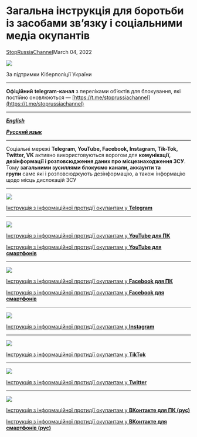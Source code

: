 # Загальна інструкція для боротьби із засобами зв’язку і соціальними медіа окупантів

[StopRussiaChannel](https://t.me/stoprussiachannel)March 04, 2022

![](https://telegra.ph/file/b33d3e3c092f80380cf60.png)

За підтримки Кіберполіції України

---

**Офіційний** **telegram-канал** з переліками об’єктів для блокування, які постійно оновлюються — [https://t.me/stoprussiachannel](https://t.me/stoprussiachannel)

---

[**_English_**](https://telegra.ph/StopRussiaChannel-eng-03-04)

[**_Русский язык_**](https://telegra.ph/StopRussiaChannel-rus-03-04)

---

Соціальні мережі **Telegram, YouTube, Facebook, Instagram, Tik-Tok, Twitter, VK** активно використовуються ворогом для **комунікації, дезінформації і розповсюдження даних про місцезнаходження ЗСУ**. Тому **загальними зусиллями блокуємо канали, аккаунти та групи** саме які і розповсюджують дезінформацію, а також інформацію щодо місць дислокацій ЗСУ

---

![](https://telegra.ph/file/312ce8a0b5b2ed4620ed8.png)

[Інструкція з інформаційної протидії окупантам у **Telegram**](https://telegra.ph/%D0%86nstrukc%D1%96ya-z-%D1%96nformac%D1%96jnoi-protid%D1%96i-okupantam-u-Telegram-03-03)

---

![](https://telegra.ph/file/2a096723bef4c6815fc07.png)

[Інструкція з інформаційної протидії окупантам у **YouTube для ПК**](https://telegra.ph/%D0%86nstrukc%D1%96ya-z-%D1%96nformac%D1%96jnoi-protid%D1%96i-okupantam-u-YouTube-dlya-PK-03-03)

[Інструкція з інформаційної протидії окупантам у **YouTube для смартфонів**](https://telegra.ph/%D0%86nstrukc%D1%96ya-z-%D1%96nformac%D1%96jnoi-protid%D1%96i-okupantam-u-YouTube-dlya-smartfon%D1%96v-03-03)

---

![](https://telegra.ph/file/d356a7f862d4d7e34f536.png)

[Інструкція з інформаційної протидії окупантам у **Facebook для ПК**](https://telegra.ph/%D0%86nstrukc%D1%96ya-z-%D1%96nformac%D1%96jnoi-protid%D1%96i-okupantam-u-Facebook-dlya-PK-03-03)

[Інструкція з інформаційної протидії окупантам у **Facebook для смартфонів**](https://telegra.ph/%D0%86nstrukc%D1%96ya-z-%D1%96nformac%D1%96jnoi-protid%D1%96i-okupantam-u-Facebook-dlya-smartfon%D1%96v-03-03)

---

![](https://telegra.ph/file/cf9b15a6e972e70dab3a9.png)

[Інструкція з інформаційної протидії окупантам у **Instagram**](https://telegra.ph/%D0%86nstrukc%D1%96ya-z-%D1%96nformac%D1%96jnoi-protid%D1%96i-okupantam-u-Instagram-03-03)

---

![](https://telegra.ph/file/16042f1ce13284533a855.png)

[Інструкція з інформаційної протидії окупантам у **TikTok**](https://telegra.ph/%D0%86nstrukc%D1%96ya-z-%D1%96nformac%D1%96jnoi-protid%D1%96i-okupantam-u-TikTok-03-03)

---

![](https://telegra.ph/file/a46dacf59e8f55f012ca5.png)

[Інструкція з інформаційної протидії окупантам у **Twitter**](https://telegra.ph/%D0%86nstrukc%D1%96ya-z-%D1%96nformac%D1%96jnoi-protid%D1%96i-okupantam-u-Twitter-03-03)

---

![](https://telegra.ph/file/105efc8b3c86cdf6fb6a4.png)

[Інструкція з інформаційної протидії окупантам у **ВКонтакте для ПК (рус)**](https://telegra.ph/Instrukciya-po-informacionnomu-protivodejstviyu-okkupantam-v-VKontakte-dlya-PK-03-03)

[Інструкція з інформаційної протидії окупантам у **ВКонтакте для смартфонів (рус)**](https://telegra.ph/Instrukciya-po-informacionnomu-protivodejstviyu-okkupantam-v-VKontakte-dlya-smartfonov-03-03)